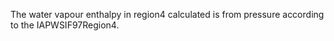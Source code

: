 The water vapour enthalpy in region4 calculated is from pressure according to the IAPWSIF97Region4.
